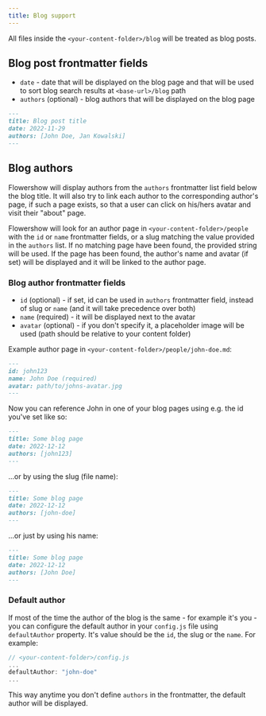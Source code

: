 ```yaml
---
title: Blog support
---
```


All files inside the `<your-content-folder>/blog` will be treated as blog posts.

## Blog post frontmatter fields

- `date` - date that will be displayed on the blog page and that will be used to sort blog search results at `<base-url>/blog` path
- `authors` (optional) - blog authors that will be displayed on the blog page

```md
---
title: Blog post title
date: 2022-11-29
authors: [John Doe, Jan Kowalski]
---
```

## Blog authors

Flowershow will display authors from the `authors` frontmatter list field below the blog title. It will also try to link each author to the corresponding author's page, if such a page exists, so that a user can click on his/hers avatar and visit their "about" page.

Flowershow will look for an author page in `<your-content-folder>/people` with the `id` or `name` frontmatter fields, or a slug matching the value provided in the `authors` list. If no matching page have been found, the provided string will be used. If the page has been found, the author's name and avatar (if set) will be displayed and it will be linked to the author page.

### Blog author frontmatter fields

- `id` (optional) - if set, id can be used in `authors` frontmatter field, instead of slug or `name` (and it will take precedence over both)
- `name` (required) - it will be displayed next to the avatar
- `avatar` (optional) - if you don't specify it, a placeholder image will be used (path should be relative to your content folder)

Example author page in `<your-content-folder>/people/john-doe.md`:

```md
---
id: john123
name: John Doe (required)
avatar: path/to/johns-avatar.jpg
---
```

Now you can reference John in one of your blog pages using e.g. the id you've set like so:

```md
---
title: Some blog page
date: 2022-12-12
authors: [john123]
---
```

...or by using the slug (file name):

```md
---
title: Some blog page
date: 2022-12-12
authors: [john-doe]
---
```

...or just by using his name:

```md
---
title: Some blog page
date: 2022-12-12
authors: [John Doe]
---
```

### Default author

If most of the time the author of the blog is the same - for example it's you - you can configure the default author in your `config.js` file using `defaultAuthor` property. It's value should be the `id`, the slug or the `name`. For example:

```js
// <your-content-folder>/config.js
...
defaultAuthor: "john-doe"
...
```

This way anytime you don't define `authors` in the frontmatter, the default author will be displayed.
